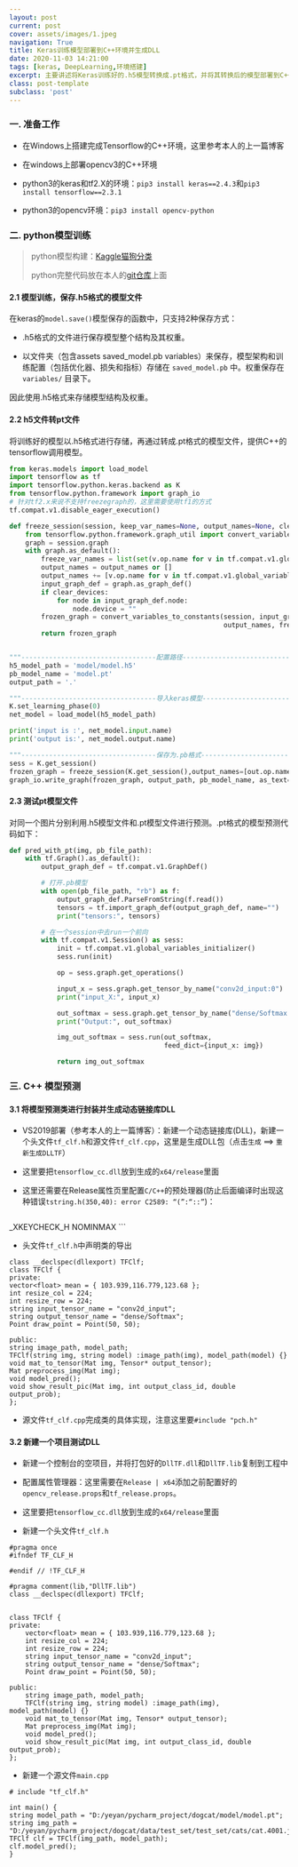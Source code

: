 ```yaml
---
layout: post
current: post
cover: assets/images/1.jpeg
navigation: True
title: Keras训练模型部署到C++环境并生成DLL
date: 2020-11-03 14:21:00
tags: [keras, DeepLearning,环境搭建]
excerpt: 主要讲述将Keras训练好的.h5模型转换成.pt格式，并将其转换后的模型部署到C++环境中，并生成DLL
class: post-template
subclass: 'post'
---
```



### 一. 准备工作
* 在Windows上搭建完成Tensorflow的C++环境，这里参考本人的上一篇博客
  
* 在windows上部署opencv3的C++环境
  
* python3的keras和tf2.X的环境：`pip3 install keras==2.4.3`和`pip3 install tensorflow==2.3.1`
  
* python3的opencv环境：`pip3 install opencv-python`

### 二. python模型训练

> python模型构建：[Kaggle猫狗分类](https://www.kaggle.com/tongpython/cat-and-dog)
>
> python完整代码放在本人的[git仓库]()上面

#### 2.1 模型训练，保存.h5格式的模型文件

在keras的`model.save()`模型保存的函数中，只支持2种保存方式：

* .h5格式的文件进行保存模型整个结构及其权重。

* 以文件夹（包含assets  saved_model.pb  variables）来保存，模型架构和训练配置（包括优化器、损失和指标）存储在 `saved_model.pb` 中。权重保存在 `variables/` 目录下。

因此使用.h5格式来存储模型结构及权重。

#### 2.2 h5文件转pt文件

将训练好的模型以.h5格式进行存储，再通过转成.pt格式的模型文件，提供C++的tensorflow调用模型。

```python
from keras.models import load_model
import tensorflow as tf
import tensorflow.python.keras.backend as K
from tensorflow.python.framework import graph_io
# 针对tf2.x来说不支持freezegraph的，这里需要使用tf1的方式
tf.compat.v1.disable_eager_execution()

def freeze_session(session, keep_var_names=None, output_names=None, clear_devices=True):
    from tensorflow.python.framework.graph_util import convert_variables_to_constants
    graph = session.graph
    with graph.as_default():
        freeze_var_names = list(set(v.op.name for v in tf.compat.v1.global_variables()).difference(keep_var_names or []))
        output_names = output_names or []
        output_names += [v.op.name for v in tf.compat.v1.global_variables()]
        input_graph_def = graph.as_graph_def()
        if clear_devices:
            for node in input_graph_def.node:
                node.device = ""
        frozen_graph = convert_variables_to_constants(session, input_graph_def,
                                                      output_names, freeze_var_names)
        return frozen_graph


"""----------------------------------配置路径-----------------------------------"""
h5_model_path = 'model/model.h5'
pb_model_name = 'model.pt'
output_path = '.'

"""----------------------------------导入keras模型------------------------------"""
K.set_learning_phase(0)
net_model = load_model(h5_model_path)

print('input is :', net_model.input.name)
print('output is:', net_model.output.name)

"""----------------------------------保存为.pb格式------------------------------"""
sess = K.get_session()
frozen_graph = freeze_session(K.get_session(),output_names=[out.op.name for out in net_model.outputs])
graph_io.write_graph(frozen_graph, output_path, pb_model_name, as_text=False)
```

#### 2.3 测试pt模型文件

对同一个图片分别利用.h5模型文件和.pt模型文件进行预测。.pt格式的模型预测代码如下：

```python
def pred_with_pt(img, pb_file_path):
    with tf.Graph().as_default():
        output_graph_def = tf.compat.v1.GraphDef()

        # 打开.pb模型
        with open(pb_file_path, "rb") as f:
            output_graph_def.ParseFromString(f.read())
            tensors = tf.import_graph_def(output_graph_def, name="")
            print("tensors:", tensors)

        # 在一个session中去run一个前向
        with tf.compat.v1.Session() as sess:
            init = tf.compat.v1.global_variables_initializer()
            sess.run(init)

            op = sess.graph.get_operations()

            input_x = sess.graph.get_tensor_by_name("conv2d_input:0")  # 具体名称看上一段代码的input.name
            print("input_X:", input_x)

            out_softmax = sess.graph.get_tensor_by_name("dense/Softmax:0")  # 具体名称看上一段代码的output.name
            print("Output:", out_softmax)

            img_out_softmax = sess.run(out_softmax,
                                       feed_dict={input_x: img})

            return img_out_softmax
```

### 三. C++ 模型预测

#### 3.1 将模型预测类进行封装并生成动态链接库DLL

* VS2019部署（参考本人的上一篇博客）：新建一个动态链接库(DLL)，新建一个头文件`tf_clf.h`和源文件`tf_clf.cpp`，这里是生成DLL包（点击`生成` ==> `重新生成DLLTF`）

* 这里要把`tensorflow_cc.dll`放到生成的`x64/release`里面

* 这里还需要在Release属性页里配置`C/C++`的预处理器(防止后面编译时出现这种错误`tstring.h(350,40): error C2589: “(”:“::”`)：

	```bash
_XKEYCHECK_H
NOMINMAX
	```

* 头文件`tf_clf.h`中声明类的导出

```
class __declspec(dllexport) TFClf;
class TFClf {
private:
vector<float> mean = { 103.939,116.779,123.68 };
int resize_col = 224;
int resize_row = 224;
string input_tensor_name = "conv2d_input";
string output_tensor_name = "dense/Softmax";
Point draw_point = Point(50, 50);

public:
string image_path, model_path;
TFClf(string img, string model) :image_path(img), model_path(model) {}
void mat_to_tensor(Mat img, Tensor* output_tensor);
Mat preprocess_img(Mat img);
void model_pred();
void show_result_pic(Mat img, int output_class_id, double output_prob);
};
```

* 源文件`tf_clf.cpp`完成类的具体实现，注意这里要`#include "pch.h"`


#### 3.2 新建一个项目测试DLL

  * 新建一个控制台的空项目，并将打包好的`DllTF.dll`和`DllTF.lib`复制到工程中

  * 配置属性管理器：这里需要在`Release | x64`添加之前配置好的`opencv_release.props`和`tf_release.props`。

  * 这里要把`tensorflow_cc.dll`放到生成的`x64/release`里面

  * 新建一个头文件`tf_clf.h`

```
#pragma once
#ifndef TF_CLF_H

#endif // !TF_CLF_H

#pragma comment(lib,"DllTF.lib")
class __declspec(dllexport) TFClf;


class TFClf {
private:
    vector<float> mean = { 103.939,116.779,123.68 };
    int resize_col = 224;
    int resize_row = 224;
    string input_tensor_name = "conv2d_input";
    string output_tensor_name = "dense/Softmax";
    Point draw_point = Point(50, 50);

public:
    string image_path, model_path;
    TFClf(string img, string model) :image_path(img), model_path(model) {}
    void mat_to_tensor(Mat img, Tensor* output_tensor);
    Mat preprocess_img(Mat img);
    void model_pred();
    void show_result_pic(Mat img, int output_class_id, double output_prob);
};
```

* 新建一个源文件`main.cpp`

```
# include "tf_clf.h"

int main() {
string model_path = "D:/yeyan/pycharm_project/dogcat/model/model.pt";
string img_path = "D:/yeyan/pycharm_project/dogcat/data/test_set/test_set/cats/cat.4001.jpg";
TFClf clf = TFClf(img_path, model_path);
clf.model_pred();
}
```

  

